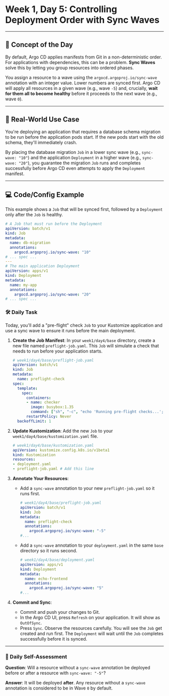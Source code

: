 # Week 1, Day 5: Controlling Deployment Order with Sync Waves

---
## 🧠 Concept of the Day

By default, Argo CD applies manifests from Git in a non-deterministic order. For applications with dependencies, this can be a problem. **Sync Waves** solve this by letting you group resources into ordered phases.

You assign a resource to a wave using the `argocd.argoproj.io/sync-wave` annotation with an integer value. Lower numbers are synced first. Argo CD will apply all resources in a given wave (e.g., wave `-5`) and, crucially, **wait for them all to become healthy** before it proceeds to the next wave (e.g., wave `0`).

---
## 💼 Real-World Use Case

You're deploying an application that requires a database schema migration to be run before the application pods start. If the new pods start with the old schema, they'll immediately crash.

By placing the database migration `Job` in a lower sync wave (e.g., `sync-wave: "10"`) and the application `Deployment` in a higher wave (e.g., `sync-wave: "20"`), you guarantee the migration `Job` runs and completes successfully before Argo CD even attempts to apply the `Deployment` manifest.

---
## 💻 Code/Config Example

This example shows a `Job` that will be synced first, followed by a `Deployment` only after the `Job` is healthy.

```yaml
# A Job that must run before the Deployment
apiVersion: batch/v1
kind: Job
metadata:
  name: db-migration
  annotations:
    argocd.argoproj.io/sync-wave: "10"
# ... spec ...
---
# The main application Deployment
apiVersion: apps/v1
kind: Deployment
metadata:
  name: my-app
  annotations:
    argocd.argoproj.io/sync-wave: "20"
# ... spec ...
```
### 🛠️ Daily Task

Today, you'll add a "pre-flight" check `Job` to your Kustomize application and use a sync wave to ensure it runs before the main deployment.

1.  **Create the Job Manifest**: In your `week1/day4/base` directory, create a new file named `preflight-job.yaml`. This `Job` will simulate a check that needs to run before your application starts.
    ```yaml
    # week1/day4/base/preflight-job.yaml
    apiVersion: batch/v1
    kind: Job
    metadata:
      name: preflight-check
    spec:
      template:
        spec:
          containers:
          - name: checker
            image: busybox:1.35
            command: ["sh", "-c", "echo 'Running pre-flight checks...'; sleep 15; echo 'Checks complete!'"]
          restartPolicy: Never
      backoffLimit: 1
    ```

2.  **Update Kustomization**: Add the new `Job` to your `week1/day4/base/kustomization.yaml` file.
    ```yaml
    # week1/day4/base/kustomization.yaml
    apiVersion: kustomize.config.k8s.io/v1beta1
    kind: Kustomization
    resources:
    - deployment.yaml
    - preflight-job.yaml # Add this line
    ```

3.  **Annotate Your Resources**:
    * Add a `sync-wave` annotation to your new `preflight-job.yaml` so it runs first.
        ```yaml
        # week1/day4/base/preflight-job.yaml
        apiVersion: batch/v1
        kind: Job
        metadata:
          name: preflight-check
          annotations:
            argocd.argoproj.io/sync-wave: "-5"
        #...
        ```
    * Add a `sync-wave` annotation to your `deployment.yaml` in the same `base` directory so it runs second.
        ```yaml
        # week1/day4/base/deployment.yaml
        apiVersion: apps/v1
        kind: Deployment
        metadata:
          name: echo-frontend
          annotations:
            argocd.argoproj.io/sync-wave: "5"
        #...
        ```

4.  **Commit and Sync**:
    * Commit and push your changes to Git.
    * In the Argo CD UI, press `Refresh` on your application. It will show as `OutOfSync`.
    * Press `Sync`. Observe the resources carefully. You will see the `Job` get created and run first. The `Deployment` will wait until the `Job` completes successfully before it is synced.

---
### 🤔 Daily Self-Assessment

**Question**: Will a resource without a `sync-wave` annotation be deployed before or after a resource with `sync-wave: "-5"`?

**Answer**: It will be deployed **after**. Any resource without a `sync-wave` annotation is considered to be in Wave `0` by default.


